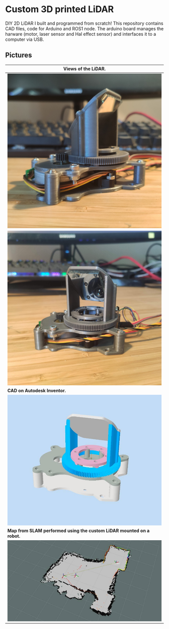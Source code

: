# Custom 3D printed LiDAR

DIY 2D LiDAR I built and programmed from scratch! This repository contains CAD files, code for Arduino and ROS1 node. The arduino board manages the harware (motor, laser sensor and Hal effect sensor) and interfaces it to a computer via USB.

## Pictures

|Views of the LiDAR.|
| -------- |
|<img src="docs/ressources/lidar_view_1.jpg"  width="100%">|
|<img src="docs/ressources/lidar_view_2.jpg"  width="100%">|
|**CAD on Autodesk Inventor.**|
|<img src="docs/ressources/cad.jpg"  width="100%">|
|**Map from SLAM performed using the custom LiDAR mounted on a robot.**|
|<img src="docs/ressources/slam.jpg"  width="100%">|
